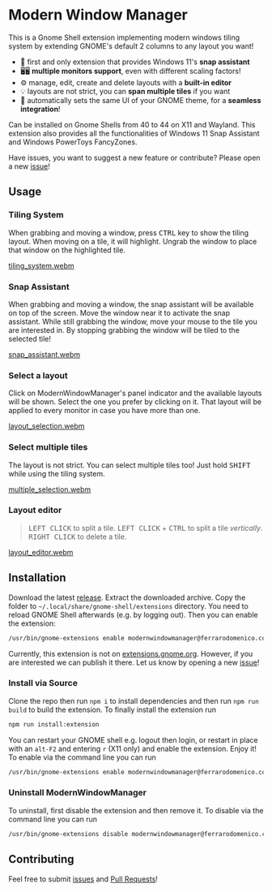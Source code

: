 # Modern Window Manager #

This is a Gnome Shell extension implementing modern windows tiling system by extending GNOME's default 2 columns to any layout you want!
- 🤩 first and only extension that provides Windows 11's **snap assistant**
- 🖥️🖥️ **multiple monitors support**, even with different scaling factors!
- ⚙️ manage, edit, create and delete layouts with a **built-in editor**
- 💡 layouts are not strict, you can **span multiple tiles** if you want
- 🚀 automatically sets the same UI of your GNOME theme, for a **seamless integration**!

Can be installed on Gnome Shells from 40 to 44 on X11 and Wayland. This extension also provides all the functionalities of Windows 11 Snap Assistant and Windows PowerToys FancyZones.

Have issues, you want to suggest a new feature or contribute? Please open a new [issue](https://github.com/domferr/modernwindowmanager/issues)!

## Usage ##

### Tiling System ###
When grabbing and moving a window, press <kbd>CTRL</kbd> key to show the tiling layout. When moving on a tile, it will highlight. Ungrab the window to place that window on the highlighted tile.

[tiling_system.webm](https://github.com/domferr/modernwindowmanager/assets/14203981/a45ec416-ad39-458d-9b9f-cddce8b25666)

### Snap Assistant ###
When grabbing and moving a window, the snap assistant will be available on top of the screen. Move the window near it to activate the snap assistant. While still grabbing the window, move your mouse to the tile you are interested in. By stopping grabbing the window will be tiled to the selected tile!

[snap_assistant.webm](https://github.com/domferr/modernwindowmanager/assets/14203981/33511582-fa92-445e-b1ba-8b08f9a8e43a)

### Select a layout ###
Click on ModernWindowManager's panel indicator and the available layouts will be shown. Select the one you prefer by clicking on it. That layout will be applied to every monitor in case you have more than one.

[layout_selection.webm](https://github.com/domferr/modernwindowmanager/assets/14203981/f4956a34-64e3-4c24-b177-8f9b08fcc45c)

### Select multiple tiles ###

The layout is not strict. You can select multiple tiles too! Just hold <kbd>SHIFT</kbd> while using the tiling system.

[multiple_selection.webm](https://github.com/domferr/modernwindowmanager/assets/14203981/92b29130-260c-479d-9237-bf5c87427e52)

### Layout editor ###

> <kbd>LEFT CLICK</kbd> to split a tile. <kbd>LEFT CLICK</kbd> + <kbd>CTRL</kbd> to split a tile _vertically_. <kbd>RIGHT CLICK</kbd> to delete a tile.

[layout_editor.webm](https://github.com/domferr/modernwindowmanager/assets/14203981/c6e05589-69d9-4fa3-a4df-61ee875cf9e1)

## Installation

Download the latest [release](https://github.com/domferr/modernwindowmanager/releases). Extract the downloaded archive. Copy the folder to `~/.local/share/gnome-shell/extensions` directory. You need to reload GNOME Shell afterwards (e.g. by logging out). Then you can enable the extension:
```bash
/usr/bin/gnome-extensions enable modernwindowmanager@ferrarodomenico.com
```
Currently, this extension is not on [extensions.gnome.org](https://extensions.gnome.org/). However, if you are interested we can publish it there. Let us know by opening a new [issue](https://github.com/domferr/modernwindowmanager/issues)!

### Install via Source

Clone the repo then run ```npm i``` to install dependencies and then run ```npm run build``` to build the extension. To finally install the extension run
```bash
npm run install:extension
```
You can restart your GNOME shell e.g. logout then login, or restart in place with an `alt-F2` and entering `r` (X11 only) and enable the extension. Enjoy it!
To enable via the command line you can run 
```bash
/usr/bin/gnome-extensions enable modernwindowmanager@ferrarodomenico.com
```

### Uninstall ModernWindowManager

To uninstall, first disable the extension and then remove it. To disable via the command line you can run 
```bash
/usr/bin/gnome-extensions disable modernwindowmanager@ferrarodomenico.com
```

## Contributing

Feel free to submit [issues](https://github.com/domferr/modernwindowmanager/issues/new/choose) and [Pull Requests](https://github.com/domferr/modernwindowmanager/pulls)!

